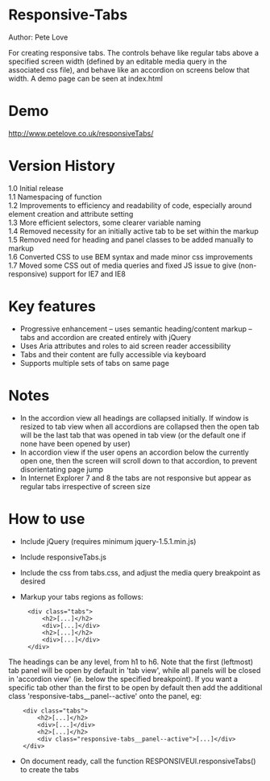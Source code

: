 Responsive-Tabs
===============  
Author: Pete Love

For creating responsive tabs. The controls behave like regular tabs above a specified screen width (defined by an editable media query in the associated css file), and behave like an accordion on screens below that width. A demo page can be seen at index.html

Demo
====
http://www.petelove.co.uk/responsiveTabs/  

Version History
===============
1.0 Initial release  
1.1 Namespacing of function  
1.2 Improvements to efficiency and readability of code, especially around element creation and attribute setting  
1.3 More efficient selectors, some clearer variable naming  
1.4 Removed necessity for an initially active tab to be set within the markup  
1.5 Removed need for heading and panel classes to be added manually to markup  
1.6 Converted CSS to use BEM syntax and made minor css improvements  
1.7 Moved some CSS out of media queries and fixed JS issue to give (non-responsive) support for IE7 and IE8

Key features
============
- Progressive enhancement – uses semantic heading/content markup – tabs and accordion are created entirely with jQuery
- Uses Aria attributes and roles to aid screen reader accessibility
- Tabs and their content are fully accessible via keyboard
- Supports multiple sets of tabs on same page  

Notes  
=====
- In the accordion view all headings are collapsed initially. If window is resized to tab view when all accordions are collapsed then the open tab will be the last tab that was opened in tab view (or the default one if none have been opened by user)
- In accordion view if the user opens an accordion below the currently open one, then the screen will scroll down to that accordion, to prevent disorientating page jump  
- In Internet Explorer 7 and 8 the tabs are not responsive but appear as regular tabs irrespective of screen size

How to use
==========
- Include jQuery (requires minimum jquery-1.5.1.min.js)
- Include responsiveTabs.js
- Include the css from tabs.css, and adjust the media query breakpoint as desired
- Markup your tabs regions as follows:

		<div class="tabs">
			<h2>[...]</h2>
			<div>[...]</div>
			<h2>[...]</h2>
			<div>[...]</div>
		</div>

The headings can be any level, from h1 to h6. Note that the first (leftmost) tab panel will be open by default in 'tab view', while all panels will be closed in 'accordion view' (ie. below the specified breakpoint).
If you want a specific tab other than the first to be open by default then add the additional class 'responsive-tabs__panel--active' onto the panel, eg:

		<div class="tabs">
			<h2>[...]</h2>
			<div>[...]</div>
			<h2>[...]</h2>
			<div class="responsive-tabs__panel--active">[...]</div>
		</div>

- On document ready, call the function RESPONSIVEUI.responsiveTabs() to create the tabs
